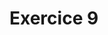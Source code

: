 # Exercice 9

<!--Cet exercice utilise les Papers animés :  [La fourmi de Langton](https://tech.io/playgrounds/51349/)-->